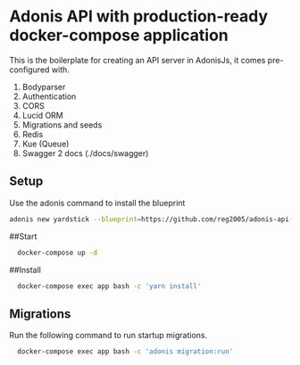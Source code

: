 # Adonis API with production-ready docker-compose application

This is the boilerplate for creating an API server in AdonisJs, it comes pre-configured with.

1. Bodyparser
2. Authentication
3. CORS
4. Lucid ORM
5. Migrations and seeds
6. Redis
7. Kue (Queue)
8. Swagger 2 docs (./docs/swagger)

## Setup

Use the adonis command to install the blueprint

```bash
adonis new yardstick --blueprint=https://github.com/reg2005/adonis-api-app
```

##Start
```bash
  docker-compose up -d
```

##Install

```bash
  docker-compose exec app bash -c 'yarn install'
```

## Migrations

Run the following command to run startup migrations.

```bash
  docker-compose exec app bash -c 'adonis migration:run'
```
